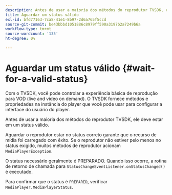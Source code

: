 ```yaml
---
description: Antes de usar a maioria dos métodos do reprodutor TVSDK, ele deve estar em um status válido.
title: Aguardar um status válido
exl-id: bfd77163-7ca8-41e1-8b97-2d6a765f5ccd
source-git-commit: be43bbbd1051886c8979ff590a3197b2a7249b6a
workflow-type: tm+mt
source-wordcount: '135'
ht-degree: 0%

---
```


# Aguardar um status válido {#wait-for-a-valid-status}

Com o TVSDK, você pode controlar a experiência básica de reprodução para VOD (live and video on demand). O TVSDK fornece métodos e propriedades na instância do player que você pode usar para configurar a interface do usuário do player.

Antes de usar a maioria dos métodos do reprodutor TVSDK, ele deve estar em um status válido.

Aguardar o reprodutor estar no status correto garante que o recurso de mídia foi carregado com êxito. Se o reprodutor não estiver pelo menos no status exigido, muitos métodos de reprodutor acionam `MediaPlayerException`.

O status necessário geralmente é PREPARADO. Quando isso ocorre, a rotina de retorno de chamada para `StatusChangeEventListener.onStatusChanged()` é executado.

Para confirmar que o status é `PREPARED`, verificar `MediaPlayer.MediaPlayerStatus`.
